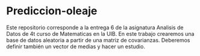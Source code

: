 # Prediccion-oleaje
Este repositorio corresponde a la entrega 6 de la asignatura Analisis de Datos de 4t curso de Matematicas en la UIB.
En este trabajo crearemos una base de datos aleatoria a partir de una matriz de covarianzas. Deberemos definir también un
vector de medias y hacer un estudio.

